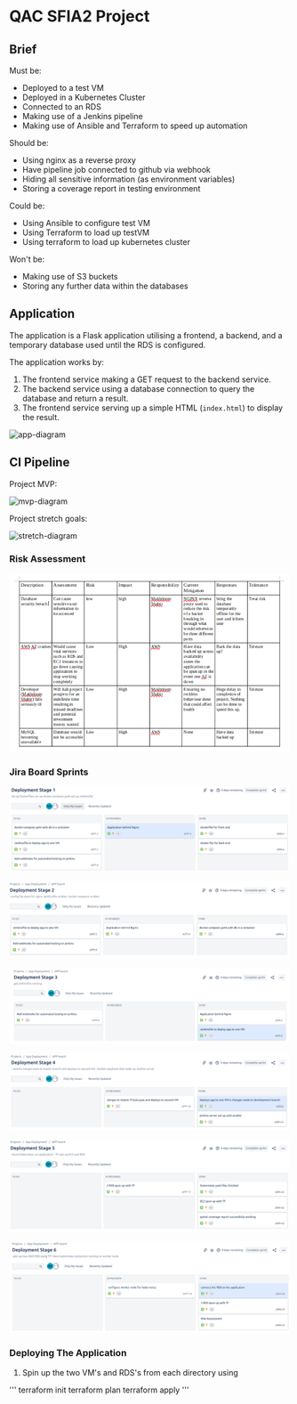 # QAC SFIA2 Project

## Brief

Must be:

- Deployed to a test VM
- Deployed in a Kubernetes Cluster
- Connected to an RDS
- Making use of a Jenkins pipeline
- Making use of Ansible and Terraform to speed up automation

Should be:
- Using nginx as a reverse proxy
- Have pipeline job connected to github via webhook
- Hiding all sensitive information (as environment variables)
- Storing a coverage report in testing environment

Could be:
- Using Ansible to configure test VM
- Using Terraform to load up testVM
- Using terraform to load up kubernetes cluster

Won't be:
- Making use of S3 buckets
- Storing any further data within the databases


## Application

The application is a Flask application utilising a frontend, a backend, and a temporary database used until the RDS is configured.

The application works by:
1. The frontend service making a GET request to the backend service. 
2. The backend service using a database connection to query the database and return a result.
3. The frontend service serving up a simple HTML (`index.html`) to display the result.

![app-diagram](https://i.imgur.com/wnbDazy.png)


## CI Pipeline

Project MVP: 

![mvp-diagram](https://i.imgur.com/i5qfOas.png)

Project stretch goals:

![stretch-diagram](https://i.imgur.com/Q5zljVl.png)

### Risk Assessment

![risk-assessment](https://github.com/makhdoomshabir/Practical-Project/blob/master/documentation/risk%20assessment.png)

### Jira Board Sprints

![sprint-one](https://github.com/makhdoomshabir/Practical-Project/blob/master/documentation/D.S.1.png)

![sprint-two](https://github.com/makhdoomshabir/Practical-Project/blob/master/documentation/D.S.2.png)

![sprint-three](https://github.com/makhdoomshabir/Practical-Project/blob/master/documentation/D.S.3.png)

![sprint-four](https://github.com/makhdoomshabir/Practical-Project/blob/master/documentation/D.S.4.png)

![sprint-five](https://github.com/makhdoomshabir/Practical-Project/blob/master/documentation/D.S.5.png)

![sprint-six](https://github.com/makhdoomshabir/Practical-Project/blob/master/documentation/D.S.6.png)

### Deploying The Application

1. Spin up the two VM's and RDS's from each directory using 

''' 
terraform init
terraform plan
terraform apply
'''
